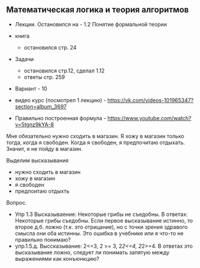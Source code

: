## Математическая логика и теория алгоритмов
- Лекции. Остановился на - 1.2 Понятие формальной теории

- книга
  - остановился стр. 24
- Задачи
  - остановился стр.12, сделал 1.12
  - ответы стр. 259
  

- Вариант - 10
- видео курс (посмотрел 1 лекцию) - https://vk.com/videos-101965347?section=album_3697
- Правильно построенная формула - https://www.youtube.com/watch?v=5tgnz9kYA-8


Мне обязательно нужно сходить в магазин. Я хожу в  магазин только тогда, когда я свободен. Когда я свободен, 
я предпочитаю отдыхать. Значит, я не пойду в магазин.

Выделим высказывания
- нужно сходить в магазин
- хожу в магазин
- я свободен
- предпоитаю отдыхть


Вопрос. 
- Упр 1.3 Высказываение: Некоторые грибы не съедобны. В ответах: Некоторые грибы съедобны. Если первое высказывание 
истинно, то второе д.б. ложно (т.к. это отрицание), но с точки зрения здравого смысла они оба истинны. Это ошибка в 
учебнике или я что-то не правильно понимаю?
- упр.1.5.д. Выссказывание: 2<=3, 2 >= 3, 2*2<=4, 2*2>=4. В ответах это высказывание ложно, следует ли понимать запятую 
между выражениями как конъюнкцию?
